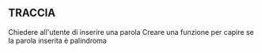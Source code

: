 ## TRACCIA

Chiedere all'utente di inserire una parola
Creare una funzione per capire se la parola inserita è palindroma
